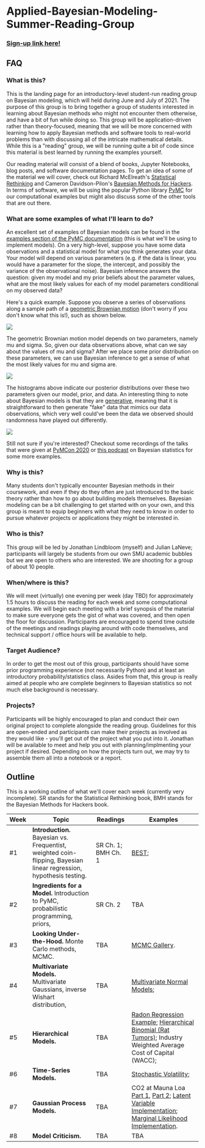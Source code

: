 # Applied-Bayesian-Modeling-Summer-Reading-Group

### [Sign-up link here!](https://docs.google.com/forms/d/e/1FAIpQLSfIvJpQ-o-GKXgF74niIdL360LaIVDRfm-5uwjpWgVvzzeQAQ/viewform?usp=sf_link)

## FAQ

### What is this?

This is the landing page for an introductory-level student-run reading group on Bayesian modeling, which will held during June and July of 2021. The purpose of this group is to bring together a group of students interested in learning about Bayesian methods who might not encounter them otherwise, and have a bit of fun while doing so. This group will be application-driven rather than theory-focused, meaning that we will be more concerned with learning how to apply Bayesian methods and software tools to real-world problems than with discussing all of the intricate mathematical details. While this is a "reading" group, we will be running quite a bit of code since this material is best learned by running the examples yourself.

Our reading material will consist of a blend of books, Jupyter Notebooks, blog posts, and software documentation pages. To get an idea of some of the material we will cover, check out Richard McElreath's [Statistical Rethinking](http://xcelab.net/rm/statistical-rethinking/) and Cameron Davidson-Pilon's [Bayesian Methods for Hackers](https://github.com/CamDavidsonPilon/Probabilistic-Programming-and-Bayesian-Methods-for-Hackers). In terms of software, we will be using the popular Python library [PyMC](https://docs.pymc.io/) for our computational examples but might also discuss some of the other tools that are out there.

### What are some examples of what I'll learn to do?

An excellent set of examples of Bayesian models can be found in the [examples section of the PyMC documentation](https://docs.pymc.io/nb_examples/index.html) (this is what we'll be using to implement models). On a very high-level, suppose you have some data observations and a statistical model for what you think generates your data. Your model will depend on various parameters (e.g. if the data is linear, you would have a parameter for the slope, the intercept, and possibly the variance of the observational noise). Bayesian inference answers the question: given my model and my prior beliefs about the parameter values, what are the most likely values for each of my model parameters conditional on my observed data?

Here's a quick example. Suppose you observe a series of observations along a sample path of a [geometric Brownian motion](https://en.wikipedia.org/wiki/Geometric_Brownian_motion) (don't worry if you don't know what this is!), such as shown below.

<img src="https://qed404.com/static/assets/gbm_path.jpg"/>

The geometric Brownian motion model depends on two parameters, namely mu and sigma. So, given our data observations above, what can we say about the values of mu and sigma? After we place some prior distribution on these parameters, we can use Bayesian inference to get a sense of what the most likely values for mu and sigma are.

<img src="https://qed404.com/static/assets/gbm_trace.jpg"/>

The histograms above indicate our posterior distributions over these two parameters given our model, prior, and data. An interesting thing to note about Bayesian models is that they are [generative](https://en.wikipedia.org/wiki/Generative_model), meaning that it is straightforward to then generate "fake" data that mimics our data observations, which very well could've been the data we observed should randomness have played out differently.

<img src="https://qed404.com/static/assets/gbm_post_pred.jpg"/>

Still not sure if you're interested? Checkout some recordings of the talks that were given at [PyMCon 2020](https://pymc-devs.github.io/pymcon/schedule) or [this podcast](https://www.learnbayesstats.com/) on Bayesian statistics for some more examples.

### Why is this?

Many students don't typically encounter Bayesian methods in their coursework, and even if they do they often are just introduced to the basic theory rather than how to go about building models themselves. Bayesian modeling can be a bit challenging to get started with on your own, and this group is meant to equip beginners with what they need to know in order to pursue whatever projects or applications they might be interested in.


### Who is this?

This group will be led by Jonathan Lindbloom (myself) and Julian LaNeve; participants will largely be students from our own SMU academic bubbles but we are open to others who are interested. We are shooting for a group of about 10 people.


### When/where is this?

We will meet (virtually) one evening per week (day TBD) for approximately 1.5 hours to discuss the reading for each week and some computational examples. We will begin each meeting with a brief synopsis of the material to make sure everyone gets the gist of what was covered, and then open the floor for discussion. Participants are encouraged to spend time outside of the meetings and readings playing around with code themselves, and technical support / office hours will be available to help.


### Target Audience?

In order to get the most out of this group, participants should have some prior programming experience (not necessarily Python) and at least an introductory probability/statistics class. Asides from that, this group is really aimed at people who are complete beginners to Bayesian statistics so not much else background is necessary.


### Projects?

Participants will be highly encouraged to plan and conduct their own original project to complete alongside the reading group. Guidelines for this are open-ended and participants can make their projects as involved as they would like - you'll get out of the project what you put into it. Jonathan will be available to meet and help you out with planning/implmenting your project if desired. Depending on how the projects turn out, we may try to assemble them all into a notebook or a report. 


## Outline

This is a working outline of what we'll cover each week (currently very incomplete). SR stands for the Statistical Rethinking book, BMH stands for the Bayesian Methods for Hackers book.

| Week | Topic                   | Readings             | Examples |
|------|-------------------------|----------------------|----------|
|  #1  | **Introduction.** Bayesian vs. Frequentist, weighted coin-flipping, Bayesian linear regression, hypothesis testing.            | SR Ch. 1; BMH Ch. 1           | [BEST](https://docs.pymc.io/pymc-examples/examples/case_studies/BEST.html); |
|  #2  | **Ingredients for a Model.** Introduction to PyMC, probabilistic programming, priors,  | SR Ch. 2                  | TBA      |
|  #3  | **Looking Under-the-Hood.** Monte Carlo methods, MCMC.                      | TBA                  | [MCMC Gallery](http://chi-feng.github.io/mcmc-demo/app.html?algorithm=MALA&target=banana).      |
|  #4  | **Multivariate Models.** Multivariate Gaussians, inverse Wishart distribution,  | TBA                  | [Multivariate Normal Models](https://docs.pymc.io/pymc-examples/examples/case_studies/LKJ.html);       |
|  #5  | **Hierarchical Models.**                      | TBA                  | [Radon Regression Example](https://docs.pymc.io/pymc-examples/examples/generalized_linear_models/GLM-hierarchical.html);  [Hierarchical Binomial (Rat Tumors)](https://docs.pymc.io/pymc-examples/examples/generalized_linear_models/GLM-hierarchical-binominal-model.html); Industry Weighted Average Cost of Capital (WACC);      |
|  #6  | **Time-Series Models.**                     | TBA                  | [Stochastic Volatility](https://docs.pymc.io/pymc-examples/examples/case_studies/stochastic_volatility.html);      |
|  #7  | **Gaussian Process Models.**                     | TBA                  | CO2 at Mauna Loa [Part 1](https://docs.pymc.io/pymc-examples/examples/gaussian_processes/GP-MaunaLoa.html), [Part 2](https://docs.pymc.io/pymc-examples/examples/gaussian_processes/GP-MaunaLoa2.html); [Latent Variable Implementation](https://docs.pymc.io/pymc-examples/examples/gaussian_processes/GP-Latent.html); [Marginal Likelihood Implementation](https://docs.pymc.io/pymc-examples/examples/gaussian_processes/GP-Marginal.html).     |
|  #8  | **Model Criticism.**                     | TBA                  | TBA      |
